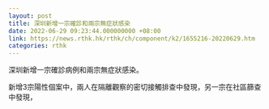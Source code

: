```yaml
---
layout: post
title: 深圳新增一宗確診和兩宗無症狀感染
date: 2022-06-29 09:23:44.000000000 +08:00
link: https://news.rthk.hk/rthk/ch/component/k2/1655216-20220629.htm
categories: rthk
---
```


深圳新增一宗確診病例和兩宗無症狀感染。

新增3宗陽性個案中，兩人在隔離觀察的密切接觸排查中發現，另一宗在社區篩查中發現，
